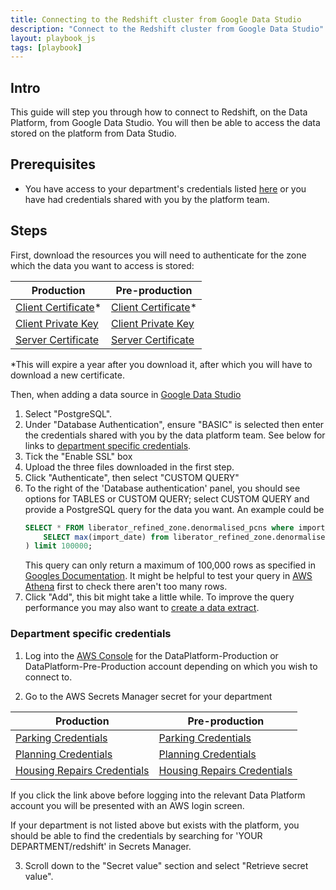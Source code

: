 ```yaml
---
title: Connecting to the Redshift cluster from Google Data Studio
description: "Connect to the Redshift cluster from Google Data Studio"
layout: playbook_js
tags: [playbook]
---
```


## Intro

This guide will step you through how to connect to Redshift, on the Data Platform, from Google Data Studio. You will then be able to access the data stored on the platform from Data Studio.

## Prerequisites

- You have access to your department's credentials listed [here](#department-specific-credentials) or you have had credentials shared with you by the platform team.

## Steps

First, download the resources you will need to authenticate for the zone which the data you want to access is stored:

| Production                                     | Pre-production                                |
| ---------------------------------------------- | --------------------------------------------- |
| [Client Certificate][client_certificate_prod]* | [Client Certificate][client_certificate_stg]* |
| [Client Private Key][client_private_key_prod]  | [Client Private Key][client_private_key_stg]  |
| [Server Certificate][server_certificate]       | [Server Certificate][server_certificate]      |

*This will expire a year after you download it, after which you will have to download a new certificate.

Then, when adding a data source in [Google Data Studio][google_data_studio]

1.  Select "PostgreSQL".
1.  Under "Database Authentication", ensure "BASIC" is selected then enter the credentials shared with you by the data platform team. See below for links to [department specific credentials](#department-specific-credentials).
1.  Tick the "Enable SSL" box
1.  Upload the three files downloaded in the first step.
1.  Click "Authenticate", then select "CUSTOM QUERY"
1.  To the right of the 'Database authentication' panel, you should see options for TABLES or CUSTOM QUERY; select CUSTOM QUERY and provide a PostgreSQL query for the data you want. An example could be
    ```sql
    SELECT * FROM liberator_refined_zone.denormalised_pcns where import_date = (
        SELECT max(import_date) from liberator_refined_zone.denormalised_pcns
    ) limit 100000;
    ```
    This query can only return a maximum of 100,000 rows as specified in [Googles Documentation](https://support.google.com/datastudio/answer/7288010?hl=en#zippy=%2Cin-this-article). It might be helpful to test your query in [AWS Athena][aws_athena] first to check there aren't too many rows.
1.  Click "Add", this bit might take a little while. To improve the query performance you may also want to [create a data extract][data extract].

### Department specific credentials

1. Log into the [AWS Console][aws_sso_link] for the DataPlatform-Production or DataPlatform-Pre-Production account depending on which you wish to connect to.

1. Go to the AWS Secrets Manager secret for your department
   
| Production                                                            | Pre-production                                                            |
| --------------------------------------------------------------------- | ------------------------------------------------------------------------- |
| [Parking Credentials][parking_user_secret_production]                 | [Parking Credentials][parking_user_secret_pre_production]                 |
| [Planning Credentials][planning_user_secret_production]               | [Planning Credentials][planning_user_secret_pre_production]               |
| [Housing Repairs Credentials][housing_repairs_user_secret_production] | [Housing Repairs Credentials][housing_repairs_user_secret_pre_production] |

   If you click the link above before logging into the relevant Data Platform account you will be presented with an
   AWS login screen.

   If your department is not listed above but exists with the platform, you should be able to find the credentials by searching for 'YOUR DEPARTMENT/redshift' in Secrets Manager. 

3. Scroll down to the "Secret value" section and select "Retrieve secret value".

[client_certificate_stg]: https://dataplatform-stg-ssl-connection-resources.s3.eu-west-2.amazonaws.com/client_certificate.crt

[client_private_key_stg]: https://dataplatform-stg-ssl-connection-resources.s3.eu-west-2.amazonaws.com/client_private_key.key

[client_certificate_prod]: https://dataplatform-prod-ssl-connection-resources.s3.eu-west-2.amazonaws.com/client_certificate.crt

[client_private_key_prod]: https://dataplatform-prod-ssl-connection-resources.s3.eu-west-2.amazonaws.com/client_private_key.key

[server_certificate]: https://s3.amazonaws.com/redshift-downloads/redshift-ca-bundle.crt

[aws_sso_link]: https://hackney.awsapps.com/start/#/

[parking_user_secret_production]: https://eu-west-2.console.aws.amazon.com/secretsmanager/home?region=eu-west-2#!/secret?name=dataplatform-prod%2Fparking%2Fredshift-cluster-user2021112314531694280000002d

[planning_user_secret_production]: https://eu-west-2.console.aws.amazon.com/secretsmanager/home?region=eu-west-2#!/secret?name=dataplatform-prod%2Fplanning%2Fredshift-cluster-user2021112314531441430000002b

[housing_repairs_user_secret_production]: https://eu-west-2.console.aws.amazon.com/secretsmanager/home?region=eu-west-2#!/secret?name=dataplatform-prod%2Fhousing-repairs%2Fredshift-cluster-user20211123145318429300000031

[parking_user_secret_pre_production]: https://eu-west-2.console.aws.amazon.com/secretsmanager/home?region=eu-west-2#!/secret?name=dataplatform-prod%2Fparking%2Fredshift-cluster-user2021112314531694280000002d

[planning_user_secret_pre_production]: https://eu-west-2.console.aws.amazon.com/secretsmanager/secret?name=dataplatform-stg%2Fplanning%2Fredshift-cluster-user20211116150112018900000006

[housing_repairs_user_secret_pre_production]: https://eu-west-2.console.aws.amazon.com/secretsmanager/home?region=eu-west-2#!/secret?name=dataplatform-prod%2Fhousing-repairs%2Fredshift-cluster-user20211123145318429300000031

[google_data_studio]: https://datastudio.google.com/u/0/datasources/create/

[aws_athena]: https://eu-west-2.console.aws.amazon.com/athena/home?region=eu-west-2#query

[data extract]: https://lbhackney-it.github.io/Data-Platform-Playbook/playbook/querying-and-analysing-data/create_a_data_extract_in_GDS/
